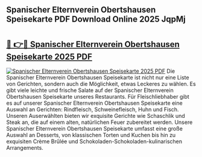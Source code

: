 ## Spanischer Elternverein Obertshausen Speisekarte PDF Download Online 2025 JqpMj

# <h2><a href="http://gcao69.nevu.top/?p=Spanischer+Elternverein+Obertshausen+Speisekarte">🔗 👉🔴 Spanischer Elternverein Obertshausen Speisekarte 2025 PDF</a></h2>

[![Spanischer Elternverein Obertshausen Speisekarte 2025 PDF](https://i.imgur.com/dBaPXMq.png)](http://gcao69.nevu.top/?p=Spanischer+Elternverein+Obertshausen+Speisekarte)
Die Spanischer Elternverein Obertshausen Speisekarte ist nicht nur eine Liste von Gerichten, sondern auch die Möglichkeit, etwas Leckeres zu wählen. Es gibt viele leichte und frische Salate auf der Spanischer Elternverein Obertshausen Speisekarte unseres Restaurants. Für Fleischliebhaber gibt es auf unserer Spanischer Elternverein Obertshausen Speisekarte eine Auswahl an Gerichten: Rindfleisch, Schweinefleisch, Huhn und Fisch. Unseren Auserwählten bieten wir exquisite Gerichte wie Schaschlik und Steak an, die auf einem alten, natürlichen Feuer zubereitet werden. Unsere Spanischer Elternverein Obertshausen Speisekarte umfasst eine große Auswahl an Desserts, von klassischen Torten und Kuchen bis hin zu exquisiten Crème Brûlée und Schokoladen-Schokoladen-kulinarischen Arrangements.
